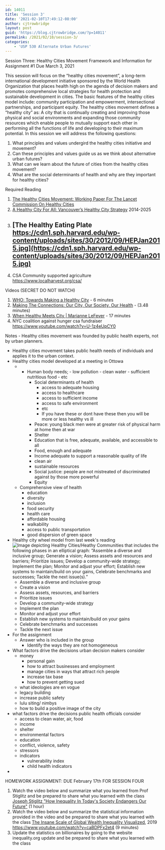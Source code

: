 ```yaml
---
id: 14011
title: 'Session 3'
date: '2021-02-10T17:49:12-08:00'
author: cjtrowbridge
layout: post
guid: 'https://blog.cjtrowbridge.com/?p=14011'
permalink: /2021/02/10/session-3/
categories:
    - 'USP 530 Alternate Urban Futures'
---
```


Session Three: Healthy Cities Movement Framework and Information for Assignment #1 Due March 3, 2021

This session will focus on the “healthy cities movement”, a long-term international development initiative sponsored by the World Health Organization that places health high on the agenda of decision makers and promotes comprehensive local strategies for health protection and sustainable development in cities. The basic features of the healthy cities model include: community participation and empowerment, intersectional partnerships, and participant equity. The healthy cities movement defines a “healthy city” as: A city that is continually creating and improving those physical and social environments and expanding those community resources which enable people to mutually support each other in performing all the functions of life and developing to their maximum potential. In this session we will address the following questions:

1. What principles and values undergird the healthy cities initiative and movement?
2. Can these principles and values guide us as we think about alternative urban futures?
3. What can we learn about the future of cities from the healthy cities movement?
4. What are the social determinants of health and why are they important for healthy cities?

Required Reading

1. [The Healthy Cities Movement: Working Paper For The Lancet Commission On Healthy Cities](http://www.ucl.ac.uk/healthy-cities/outputs/Working_Paper)
2. [A Healthy City For All: Vancouver’s Healthy City Strategy](http://council.vancouver.ca/20141029/documents/ptec1_appendix_a_final.pdf) 2014-2025
3. [The Healthy Eating Plate https://cdn1.sph.harvard.edu/wp-content/uploads/sites/30/2012/09/HEPJan2015.jpg](https://cdn1.sph.harvard.edu/wp-content/uploads/sites/30/2012/09/HEPJan2015.jpg)
    -
4. CSA Community supported agriculture <https://www.localharvest.org/csa/>

Videos (SECRET DO NOT WATCH)

1. [WHO: Towards Making a Healthy City](https://www.youtube.com/watch?v=IqluZPlako8&ab_channel=WorldHealthOrganization%28WHO%29) - 6 minutes
2. [Making The Connections: Our City, Our Society, Our Health](https://www.youtube.com/watch?v=q-3mUiGi6bA) - (3.48 minutes)
3. [When Healthy Meets City | Marianne LeFever](https://www.youtube.com/watch?v=bPg8x43FBVQ&ab_channel=TEDxTalks) - 17 minutes
4. NYC coalition against hunger csa fundraiser <https://www.youtube.com/watch?v=U-1z4eUpCY0>

Notes - Healthy cities movement was founded by public health experts, not by urban planners.
- Healthy cities movement takes public health needs of individuals and applies it to the urban context.
- Healthy cities model developed at a meeting in Ottowa 
    - - Human body needs; 
            - low pollution
            - clean water
            - sufficient nutritious food
            - etc
        - Social determinants of health 
            - access to adequate housing
            - access to healthcare
            - access to sufficient income
            - access to safe environment
            - etc
            - If you have these or dont have these then you will be more or less healthy vs ill
        - Peace: young black men were at greater risk of physical harm at home then at war
        - Shelter
        - Education that is free, adequate, available, and accessible to all
        - Food, enough and adequate
        - Income adequate to support a reasonable quality of life
        - clean air
        - sustainable resources
        - Social justice: people are not mistreated of discriminated against by those more powerful
        - Equity
    - Comprehensive view of health 
        - education
        - diversity
        - inclusion
        - food security
        - health care
        - affordable housing
        - walkability
        - access to public transportation
        - good dispersion of green space
- Healthy city wheel model from last week's reading![Image depicting Healthy Cities/Heathy Communities that includes the following phases in an elliptical graph: “Assemble a diverse and inclusive group; Generate a vision; Assess assets and resources and barriers; Prioritize issues; Develop a community-wide strategy; Implement the plan; Monitor and adjust your effort; Establish new systems to maintain/build on your gains, Celebrate benchmarks and successes; Tackle the next issue(s).”](http://ctb.ku.edu/sites/default/files/chapter_files/healthycitieshealthycommunities_chart.png)
    - Assemble a diverse and inclusive group
    - Create a vision
    - Assess assets, resources, and barriers
    - Prioritize issues
    - Develop a community-wide strategy
    - Implement the plan
    - Monitor and adjust your effort
    - Establish new systems to maintain/build on your gains
    - Celebrate benchmarks and successes
    - Tackle the next issue
- For the assignment 
    - Answer who is included in the group 
        - Identify the ways they are not homogeneous
- What factors drive the decisions urban decision makers consider 
    - money 
        - personal gain
        - how to attract businesses and employment
        - manage cities in ways that attract rich people
        - increase tax base
        - how to prevent getting sued
    - what ideologies are en vogue
    - legacy building
    - increase public safety
    - lulu siting/ nimbys
    - how to build a positive image of the city
- what factors drive the decisions public health officials consider 
    - access to clean water, air, food
    - income
    - shelter
    - environmental factors
    - education
    - conflict, violence, safety
    - stressors
    - indicators 
        - vulnerability index
        - child health indicators
- 

HOMEWORK ASSIGNMENT: DUE February 17th FOR SESSION FOUR

1. Watch the video below and summarize what you learned from Prof Stiglitz and be prepared to share what you learned with the class [Joseph Stiglitz "How Inequality In Today's Society Endangers Our Future"](https://www.youtube.com/watch?v=bZmf6HxOsTA) (1 hour)
2. Watch the video below and summarize the statistical information provided in the video and be prepared to share what you learned with the class [The Insane Scale of Global Wealth Inequality Visualized](https://www.youtube.com/watch?v=caBDPFx2et4), 2019 <https://www.youtube.com/watch?v=caBDPFx2et4> (9 minutes)
3. Update the statistics on billionaires by going to the website inequality.org update and be prepared to share what you learned with the class